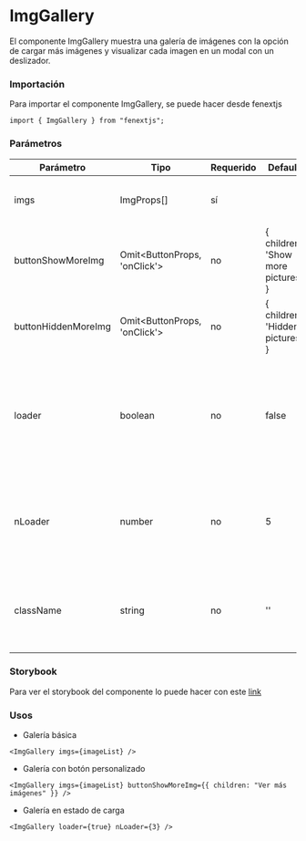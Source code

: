 # ImgGallery

El componente ImgGallery muestra una galería de imágenes con la opción de cargar más imágenes y visualizar cada imagen en un modal con un deslizador.

### Importación

Para importar el componente ImgGallery, se puede hacer desde fenextjs

```tsx copy
import { ImgGallery } from "fenextjs";
```

### Parámetros

| Parámetro | Tipo | Requerido | Default | Descripcion |
| --------- | ---- | --------- | ------- | ----------- |
| imgs | ImgProps[] | sí |  | Lista de imágenes a mostrar en la galería. |
| buttonShowMoreImg | Omit\<ButtonProps, 'onClick'\> | no | \{ children: 'Show more pictures' \} | Propiedades del botón para mostrar más imágenes. |
| buttonHiddenMoreImg | Omit\<ButtonProps, 'onClick'\> | no | \{ children: 'Hidden pictures' \} | Propiedades del botón para ocultar imágenes adicionales. |
| loader | boolean | no | false | Indica si el componente está en estado de carga, mostrando un cargador en lugar de las imágenes. |
| nLoader | number | no | 5 | Número de elementos que mostrarán el loader mientras se cargan las imágenes. |
| className | string | no | '' | Clase CSS para personalizar el contenedor de la galería. |

### Storybook

Para ver el storybook del componente lo puede hacer con este [link](https://fenextjs-component-storybook.vercel.app/?path=/story/img-imggallery--index)

### Usos

- Galería básica

```tsx copy
<ImgGallery imgs={imageList} />
```

- Galería con botón personalizado

```tsx copy
<ImgGallery imgs={imageList} buttonShowMoreImg={{ children: "Ver más imágenes" }} />
```

- Galería en estado de carga

```tsx copy
<ImgGallery loader={true} nLoader={3} />
```

